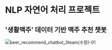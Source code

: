 # NLP 자연어 처리 프로젝트
## '생활맥주' 데이터 기반 맥주 추천 챗봇
![beer_recommend_chatbot_3team(수정)-01](https://user-images.githubusercontent.com/99070332/178291445-9d35149b-9802-4b99-ac6c-943afea793a0.jpg)
